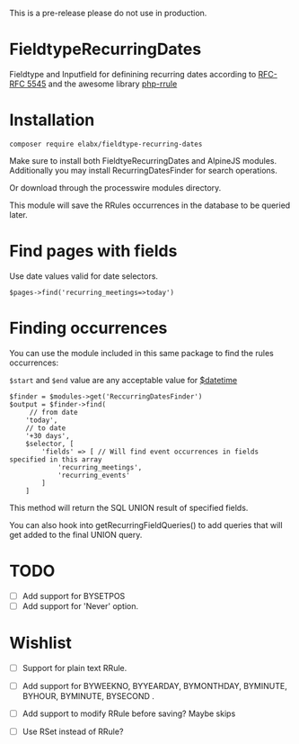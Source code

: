 This is a pre-release please do not use in production.

# FieldtypeRecurringDates

Fieldtype and Inputfield for definining recurring dates according to [RFC-RFC 5545](https://www.rfc-editor.org/rfc/rfc5545#section-3.3.10) and the awesome library
[php-rrule](https://github.com/rlanvin/php-rrule)

# Installation

```
composer require elabx/fieldtype-recurring-dates
```

Make sure to install both FieldtyeRecurringDates and AlpineJS modules. Additionally you may install RecurringDatesFinder for search operations.

Or download through the processwire modules directory. 

This module will save the RRules occurrences in the database to be queried later. 

# Find pages with fields

Use date values valid for date selectors. 

````
$pages->find('recurring_meetings=>today')
````

# Finding occurrences

You can use the module included in this same package to find the rules occurrences:

`$start` and `$end` value are any acceptable value for [$datetime](https://processwire.com/api/ref/wire-date-time/)

```
$finder = $modules->get('ReccurringDatesFinder')
$output = $finder->find(
     // from date 
    'today', 
    // to date
    '+30 days', 
    $selector, [
        'fields' => [ // Will find event occurrences in fields specified in this array 
            'recurring_meetings',
            'recurring_events'
        ]
    ]
```

This method will return the SQL UNION result of specified fields.  

You can also hook into getRecurringFieldQueries() to add queries that will get added to the final UNION query.  

# TODO

- [ ] Add support for BYSETPOS
- [ ] Add support for 'Never' option.

# Wishlist

- [ ] Support for plain text RRule. 
- [ ] Add support for BYWEEKNO, BYYEARDAY, BYMONTHDAY, BYMINUTE, BYHOUR, BYMINUTE, BYSECOND .
- [ ] Add support to modify RRule before saving? Maybe skips
- [ ] Use RSet instead of RRule?

